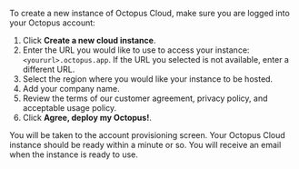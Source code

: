 To create a new instance of Octopus Cloud, make sure you are logged into your Octopus account:

1. Click **Create a new cloud instance**.
1. Enter the URL you would like to use to access your instance: `<yoururl>.octopus.app`. If the URL you selected is not available, enter a different URL.
1. Select the region where you would like your instance to be hosted.
1. Add your company name.
1. Review the terms of our customer agreement, privacy policy, and acceptable usage policy.
1. Click **Agree, deploy my Octopus!**.

You will be taken to the account provisioning screen. Your Octopus Cloud instance should be ready within a minute or so. You will receive an email when the instance is ready to use.
